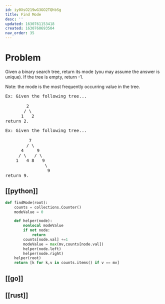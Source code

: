 ```yaml
---
id: iy0XsO219wG3GO2TQhbSg
title: Find Mode
desc: ''
updated: 1630761153418
created: 1630760693504
nav_order: 35
---
```


# Problem

Given a binary search tree, return its mode (you may assume the answer is unique). If the tree is empty, return -1.

Note: the mode is the most frequently occurring value in the tree.

<pre>
Ex: Given the following tree...

        2
       / \
      1   2
return 2.
</pre>

<pre>
Ex: Given the following tree...

         7
        / \
      4     9
     / \   / \
    1   4 8   9
               \
                9
return 9.
</pre>

## [[python]]

```python
def findMode(root):
    counts = collections.Counter()
    modeValue = 0

    def helper(node):
        nonlocal modeValue
        if not node:
            return
        counts[node.val] +=1
        modeValue = max(mv,counts[node.val])
        helper(node.left)
        helper(node.right)
    helper(root)
    return [k for k,v in counts.items() if v == mv]
```

## [[go]]


## [[rust]]
